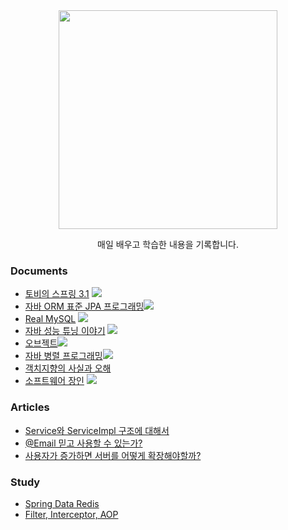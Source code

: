 <div align="center"><img src="https://www.notion.so/image/https%3A%2F%2Fs3-us-west-2.amazonaws.com%2Fsecure.notion-static.com%2F00fd32e6-53cc-4f0f-8373-2276856cfbac%2FToday_I_Learned_(10).png?table=block&id=3280808b-2de4-41a4-b555-1495609847e1&width=3580&userId=&cache=v2" height="350px">
<p> 매일 배우고 학습한 내용을 기록합니다. </p>
</div>



### Documents

* [토비의 스프링 3.1]() <img src="https://img.shields.io/badge/-READ-orange">
* [자바 ORM 표준 JPA 프로그래밍]()<img src="https://img.shields.io/badge/-READING-green">
* [Real MySQL](https://github.com/ssibongee/TIL/tree/main/doc/Real%20MySQL) <img src="https://img.shields.io/badge/-READING-green">
* [자바 성능 튜닝 이야기]() <img src="https://img.shields.io/badge/-READ-orange">
* [오브젝트]()<img src="https://img.shields.io/badge/-READING-green">
* [자바 병렬 프로그래밍]()<img src="https://img.shields.io/badge/-READING-green">
* [객치지향의 사실과 오해]()
* [소프트웨어 장인]() <img src="https://img.shields.io/badge/-READING-green">

### Articles
* [Service와 ServiceImpl 구조에 대해서](https://see-one.tistory.com/1)
* [@Email 믿고 사용할 수 있는가?]()
* [사용자가 증가하면 서버를 어떻게 확장해야할까?](https://see-one.tistory.com/4)


### Study
* [Spring Data Redis]()
* [Filter, Interceptor, AOP]()
